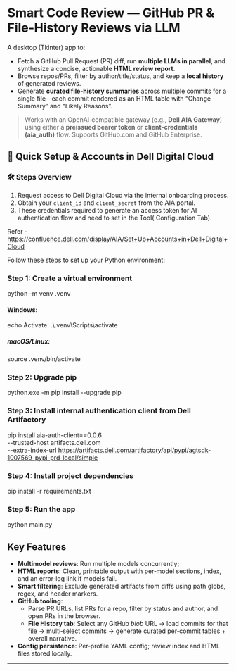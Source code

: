 
# Smart Code Review — GitHub PR & File‑History Reviews via LLM 

A desktop (Tkinter) app to:
- Fetch a GitHub Pull Request (PR) diff, run **multiple LLMs in parallel**, and synthesize a concise, actionable **HTML review report**.
- Browse repos/PRs, filter by author/title/status, and keep a **local history** of generated reviews.
- Generate **curated file‑history summaries** across multiple commits for a single file—each commit rendered as an HTML table with “Change Summary” and “Likely Reasons”.

> Works with an OpenAI‑compatible gateway (e.g., **Dell AIA Gateway**) using either a **preissued bearer token** or **client‑credentials (aia_auth)** flow. Supports GitHub.com and GitHub Enterprise.


## 🚀 Quick Setup & Accounts in Dell Digital Cloud

### 🛠️ Steps Overview
1. Request access to Dell Digital Cloud via the internal onboarding process.
2. Obtain your `client_id` and `client_secret` from the AIA portal.
3. These credentials required to generate an access token for  AI authentication flow and need to set in the Tool( Configuration Tab).

Refer - https://confluence.dell.com/display/AIA/Set+Up+Accounts+in+Dell+Digital+Cloud

Follow these steps to set up your Python environment:

### Step 1: Create a virtual environment
python -m venv .venv

#### Windows:
echo Activate: .\\.venv\\Scripts\\activate
##### macOS/Linux:
source .venv/bin/activate

### Step 2: Upgrade pip
python.exe -m pip install --upgrade pip

### Step 3: Install internal authentication client from Dell Artifactory
pip install aia-auth-client==0.0.6 \
  --trusted-host artifacts.dell.com \
  --extra-index-url https://artifacts.dell.com/artifactory/api/pypi/agtsdk-1007569-pypi-prd-local/simple

### Step 4: Install project dependencies
pip install -r requirements.txt

### Step 5: Run the app
python main.py



## Key Features
- **Multimodel  reviews**: Run multiple models concurrently; 
- **HTML reports**: Clean, printable output with per‑model sections, index, and an error‑log link if models fail.
- **Smart filtering**: Exclude generated artifacts from diffs using path globs, regex, and header markers.
- **GitHub tooling**:
  - Parse PR URLs, list PRs for a repo, filter by status and author, and open PRs in the browser.
  - **File History tab**: Select any GitHub *blob* URL → load commits for that file → multi‑select commits → generate curated per‑commit tables + overall narrative.
- **Config persistence**: Per‑profile YAML config; review index and HTML files stored locally.

---
